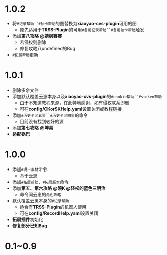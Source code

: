 # 1.0.2
* 将`#记录帮助``#抽卡帮助`的图替换为**xiaoyao-cvs-plugin**可用的图
  * 原先适用于**TRSS-Plugin**的可用`#备用记录帮助``#备用抽卡帮助`触发
* 添加**第八攻略** **@婧枫赛赛**
  * 若侵权则删除
  * 修复攻略八undefined的Bug
* `#拓展帮助`更新

# 1.0.1
* 删除多余文件
* 添加默认覆盖云崽本身以及**xiaoyao-cvs-plugin**的`#cookie帮助``#stoken帮助`
  * 由于不知道教程来源，在此特地感谢，如有侵权联系即删
  * 可在**config/CKorSKHelp.yaml**设置关闭或教程链接
* 添加`#历史卡池五星``#历史卡池四星`的命令
  * 目前没有找到较好的源
* 添加**第七攻略** **@坤易**
* **适配锅巴**

# 1.0.0
* 添加`#明日素材`命令
  * 基于云崽
* 添加`#拓展帮助`、`#拓展版本`命令
* 添加**第五、第六攻略** **@曉K @轻松的蓝色三明治**
  * 命令同云崽的`角色攻略`
* 默认覆盖云崽本身的`#记录帮助`
  * 适合有**TRSS-Plugin**的机器人使用
  * 可在**config/RecordHelp.yaml**设置关闭
* **拓展插件**初始化
* **修复部分已知Bug**

# 0.1~0.9
